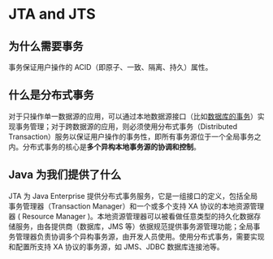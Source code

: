 # JTA and JTS

## 为什么需要事务

事务保证用户操作的 ACID（即原子、一致、隔离、持久）属性。

## 什么是分布式事务

对于只操作单一数据源的应用，可以通过本地数据源接口（比如[数据库的事务](SQL.md#事务)）实现事务管理；对于跨数据源的应用，则必须使用分布式事务（Distributed Transaction）服务以保证用户操作的事务性，即所有事务源位于一个全局事务之内。分布式事务的核心是**多个异构本地事务源的协调和控制**。

## Java 为我们提供了什么

JTA 为 Java Enterprise 提供分布式事务服务，它是一组接口的定义，包括全局事务管理器（Transaction Manager）和一个或多个支持 XA 协议的本地资源管理器 ( Resource Manager )。本地资源管理器可以被看做任意类型的持久化数据存储服务，由各提供商（数据库，JMS 等）依据规范提供事务源管理功能；全局事务管理器负责协调多个异构事务源，由开发人员使用。使用分布式事务，需要实现和配置所支持 XA 协议的事务源，如 JMS、JDBC 数据库连接池等。
